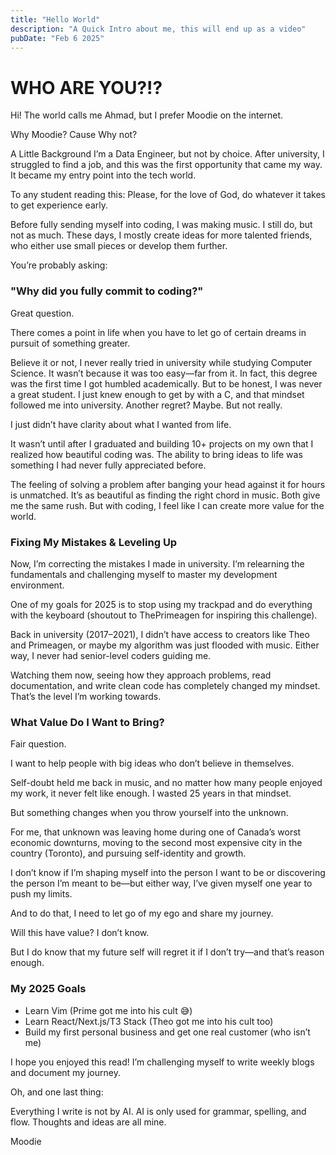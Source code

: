 ```yaml
---
title: "Hello World"
description: "A Quick Intro about me, this will end up as a video"
pubDate: "Feb 6 2025"
---
```


# WHO ARE YOU?!?

Hi! The world calls me Ahmad, but I prefer Moodie on the internet.

Why Moodie? Cause Why not?

A Little Background
I’m a Data Engineer, but not by choice. After university, I struggled to find a job, and this was the first opportunity that came my way. It became my entry point into the tech world.

To any student reading this: Please, for the love of God, do whatever it takes to get experience early.

Before fully sending myself into coding, I was making music. I still do, but not as much. These days, I mostly create ideas for more talented friends, who either use small pieces or develop them further.

You’re probably asking:

### "Why did you fully commit to coding?"

Great question.

There comes a point in life when you have to let go of certain dreams in pursuit of something greater.

Believe it or not, I never really tried in university while studying Computer Science. It wasn’t because it was too easy—far from it. In fact, this degree was the first time I got humbled academically. But to be honest, I was never a great student. I just knew enough to get by with a C, and that mindset followed me into university. Another regret? Maybe. But not really.

I just didn’t have clarity about what I wanted from life.

It wasn’t until after I graduated and building 10+ projects on my own that I realized how beautiful coding was. The ability to bring ideas to life was something I had never fully appreciated before.

The feeling of solving a problem after banging your head against it for hours is unmatched. It’s as beautiful as finding the right chord in music. Both give me the same rush. But with coding, I feel like I can create more value for the world.

### Fixing My Mistakes & Leveling Up

Now, I’m correcting the mistakes I made in university. I’m relearning the fundamentals and challenging myself to master my development environment.

One of my goals for 2025 is to stop using my trackpad and do everything with the keyboard (shoutout to ThePrimeagen for inspiring this challenge).

Back in university (2017–2021), I didn’t have access to creators like Theo and Primeagen, or maybe my algorithm was just flooded with music. Either way, I never had senior-level coders guiding me.

Watching them now, seeing how they approach problems, read documentation, and write clean code has completely changed my mindset. That’s the level I’m working towards.

### What Value Do I Want to Bring?

Fair question.

I want to help people with big ideas who don’t believe in themselves.

Self-doubt held me back in music, and no matter how many people enjoyed my work, it never felt like enough. I wasted 25 years in that mindset.

But something changes when you throw yourself into the unknown.

For me, that unknown was leaving home during one of Canada’s worst economic downturns, moving to the second most expensive city in the country (Toronto), and pursuing self-identity and growth.

I don’t know if I’m shaping myself into the person I want to be or discovering the person I’m meant to be—but either way, I’ve given myself one year to push my limits.

And to do that, I need to let go of my ego and share my journey.

Will this have value? I don’t know.

But I do know that my future self will regret it if I don’t try—and that’s reason enough.

### My 2025 Goals

- Learn Vim (Prime got me into his cult 😅)
- Learn React/Next.js/T3 Stack (Theo got me into his cult too)
- Build my first personal business and get one real customer (who isn’t me)

I hope you enjoyed this read! I’m challenging myself to write weekly blogs and document my journey.

Oh, and one last thing:

Everything I write is not by AI. AI is only used for grammar, spelling, and flow. Thoughts and ideas are all mine.

Moodie
